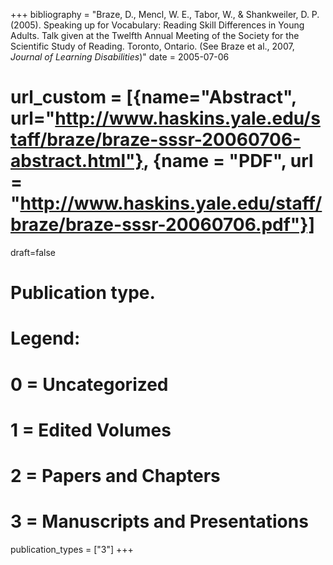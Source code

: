 +++
bibliography = "Braze, D., Mencl, W. E., Tabor, W., & Shankweiler, D. P. (2005). Speaking up for Vocabulary: Reading Skill Differences in Young Adults. Talk given at the Twelfth Annual Meeting of the Society for the Scientific Study of Reading. Toronto, Ontario. (See Braze et al., 2007, *Journal of Learning Disabilities*)"
date = 2005-07-06
# url_custom = [{name="Abstract", url="http://www.haskins.yale.edu/staff/braze/braze-sssr-20060706-abstract.html"}, {name = "PDF", url = "http://www.haskins.yale.edu/staff/braze/braze-sssr-20060706.pdf"}]
draft=false
# Publication type.
# Legend:
# 0 = Uncategorized
# 1 = Edited Volumes
# 2 = Papers and Chapters
# 3 = Manuscripts and Presentations
publication_types = ["3"]
+++